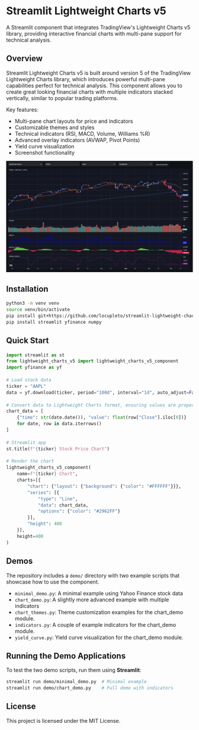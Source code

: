 # Streamlit Lightweight Charts v5

A Streamlit component that integrates TradingView's Lightweight Charts v5 library, providing interactive financial charts with multi-pane support for technical analysis.

## Overview

Streamlit Lightweight Charts v5 is built around version 5 of the TradingView Lightweight Charts library, which introduces powerful multi-pane capabilities perfect for technical analysis. This component allows you to create great looking financial charts with multiple indicators stacked vertically, similar to popular trading platforms.

Key features:

- Multi-pane chart layouts for price and indicators
- Customizable themes and styles
- Technical indicators (RSI, MACD, Volume, Williams %R)
- Advanced overlay indicators (AVWAP, Pivot Points)
- Yield curve visualization
- Screenshot functionality

![Screenshot](Screenshot.png)

## Installation

```bash
python3 -m venv venv
source venv/bin/activate
pip install git+https://github.com/locupleto/streamlit-lightweight-charts-v5.git --force-reinstall
pip install streamlit yfinance numpy
```

## Quick Start

```python
import streamlit as st
from lightweight_charts_v5 import lightweight_charts_v5_component
import yfinance as yf

# Load stock data
ticker = "AAPL"
data = yf.download(ticker, period="100d", interval="1d", auto_adjust=False) 

# Convert data to Lightweight Charts format, ensuring values are proper floats
chart_data = [
    {"time": str(date.date()), "value": float(row["Close"].iloc[0])}  
    for date, row in data.iterrows()
]

# Streamlit app
st.title(f"{ticker} Stock Price Chart")

# Render the chart
lightweight_charts_v5_component(
    name=f"{ticker} Chart",
    charts=[{
        "chart": {"layout": {"background": {"color": "#FFFFFF"}}},
        "series": [{
            "type": "Line",
            "data": chart_data,
            "options": {"color": "#2962FF"}
        }],
        "height": 400
    }],
    height=400
)
```

## Demos

The repository includes a `demo/` directory with two example scripts that showcase how to use the component.

- `minimal_demo.py`: A minimal example using Yahoo Finance stock data
- `chart_demo.py`: A slightly more advanced example with multiple indicators
- `chart_themes.py`: Theme customization examples for the chart_demo module.
- `indicators.py`: A couple of example indicators for the chart_demo module.
- `yield_curve.py`: Yield curve visualization for the chart_demo module.

## Running the Demo Applications 

To test the two demo scripts, run them using **Streamlit**:

```bash
streamlit run demo/minimal_demo.py  # Minimal example
streamlit run demo/chart_demo.py    # Full demo with indicators
```

## License

This project is licensed under the MIT License.
